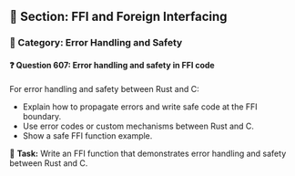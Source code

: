 ## 📘 Section: FFI and Foreign Interfacing  
### 🔹 Category: Error Handling and Safety  
#### ❓ Question 607: Error handling and safety in FFI code

For error handling and safety between Rust and C:

- Explain how to propagate errors and write safe code at the FFI boundary.
- Use error codes or custom mechanisms between Rust and C.
- Show a safe FFI function example.

🔧 **Task:** Write an FFI function that demonstrates error handling and safety between Rust and C.
